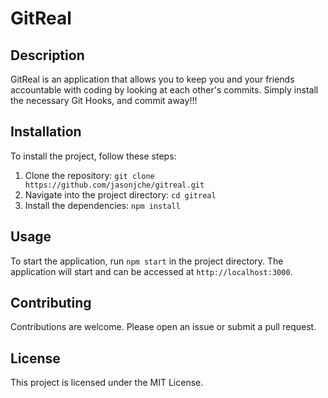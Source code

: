 # GitReal

## Description

GitReal is an application that allows you to keep you and your friends accountable with coding by looking at each other's commits. Simply install the necessary Git Hooks, and commit away!!!

## Installation

To install the project, follow these steps:

1. Clone the repository: `git clone https://github.com/jasonjche/gitreal.git`
2. Navigate into the project directory: `cd gitreal`
3. Install the dependencies: `npm install`

## Usage

To start the application, run `npm start` in the project directory. The application will start and can be accessed at `http://localhost:3000`.

## Contributing

Contributions are welcome. Please open an issue or submit a pull request.

## License

This project is licensed under the MIT License.